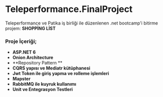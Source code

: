 # Teleperformance.FinalProject
Teleperformance ve Patika iş birliği ile düzenlenen .net bootcamp'i bitirme projem: **SHOPPİNG LİST**
### Proje İçeriği; 
* **ASP.NET 6** 
* **Onion Architecture**
* **Repository Pattern **
* **CQRS yapısı ve Mediatr kütüphanesi**
* **Jwt Token ile giriş yapma ve rolleme işlemleri**
* **Mapster**
* **RabbitMQ ile kuyruk kullanımı**
* **Unit ve Entegrasyon Testleri**
